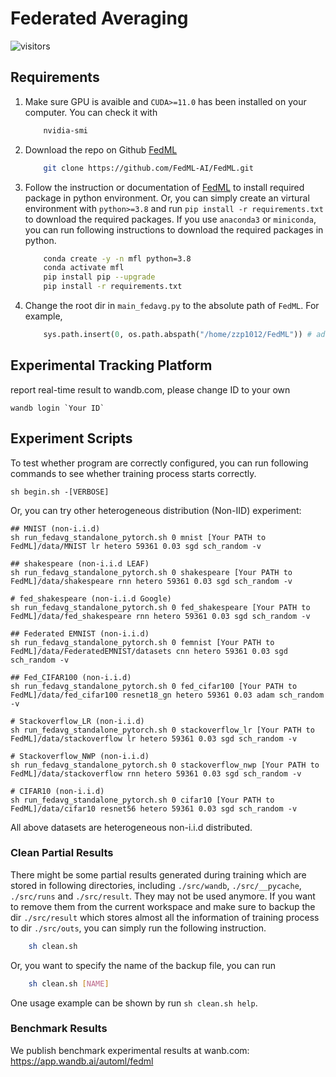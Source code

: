 # Federated Averaging 

![visitors](https://visitor-badge.glitch.me/badge?page_id=MrZhang1994.mobile-federated-learning)

## Requirements

1. Make sure GPU is avaible and `CUDA>=11.0` has been installed on your computer. You can check it with
    ```bash
        nvidia-smi
    ```
2. Download the repo on Github [FedML](https://github.com/FedML-AI/FedML)
    ```bash
        git clone https://github.com/FedML-AI/FedML.git
    ```
3. Follow the instruction or documentation of [FedML](https://github.com/FedML-AI/FedML) to install required package in python environment. Or, you can simply create an virtural environment with `python>=3.8` and run `pip install -r requirements.txt` to download the required packages. If you use `anaconda3` or `miniconda`, you can run following instructions to download the required packages in python. 
    ```bash
        conda create -y -n mfl python=3.8
        conda activate mfl
        pip install pip --upgrade
        pip install -r requirements.txt
    ```
4. Change the root dir in `main_fedavg.py` to the absolute path of `FedML`. For example,
    ```python
        sys.path.insert(0, os.path.abspath("/home/zzp1012/FedML")) # add the root dir of FedML
    ```

## Experimental Tracking Platform 

report real-time result to wandb.com, please change ID to your own

```
wandb login `Your ID`
```

## Experiment Scripts

To test whether program are correctly configured, you can run following commands to see whether training process starts correctly.

```
sh begin.sh -[VERBOSE]
```

Or, you can try other heterogeneous distribution (Non-IID) experiment:
``` 
## MNIST (non-i.i.d)
sh run_fedavg_standalone_pytorch.sh 0 mnist [Your PATH to FedML]/data/MNIST lr hetero 59361 0.03 sgd sch_random -v

## shakespeare (non-i.i.d LEAF)
sh run_fedavg_standalone_pytorch.sh 0 shakespeare [Your PATH to FedML]/data/shakespeare rnn hetero 59361 0.03 sgd sch_random -v

# fed_shakespeare (non-i.i.d Google)
sh run_fedavg_standalone_pytorch.sh 0 fed_shakespeare [Your PATH to FedML]/data/fed_shakespeare rnn hetero 59361 0.03 sgd sch_random -v

## Federated EMNIST (non-i.i.d)
sh run_fedavg_standalone_pytorch.sh 0 femnist [Your PATH to FedML]/data/FederatedEMNIST/datasets cnn hetero 59361 0.03 sgd sch_random -v

## Fed_CIFAR100 (non-i.i.d)
sh run_fedavg_standalone_pytorch.sh 0 fed_cifar100 [Your PATH to FedML]/data/fed_cifar100 resnet18_gn hetero 59361 0.03 adam sch_random -v

# Stackoverflow_LR (non-i.i.d)
sh run_fedavg_standalone_pytorch.sh 0 stackoverflow_lr [Your PATH to FedML]/data/stackoverflow lr hetero 59361 0.03 sgd sch_random -v

# Stackoverflow_NWP (non-i.i.d)
sh run_fedavg_standalone_pytorch.sh 0 stackoverflow_nwp [Your PATH to FedML]/data/stackoverflow rnn hetero 59361 0.03 sgd sch_random -v
 
# CIFAR10 (non-i.i.d) 
sh run_fedavg_standalone_pytorch.sh 0 cifar10 [Your PATH to FedML]/data/cifar10 resnet56 hetero 59361 0.03 sgd sch_random -v
```

All above datasets are heterogeneous non-i.i.d distributed.

### Clean Partial Results
There might be some partial results generated during training which are stored in following directories, including `./src/wandb`, `./src/__pycache`, `./src/runs` and `./src/result`. They may not be used anymore. If you want to remove them from the current workspace and make sure to backup the dir `./src/result` which stores almost all the information of training process to dir `./src/outs`, you can simply run the following instruction. 

```bash
    sh clean.sh
```

Or, you want to specify the name of the backup file, you can run

```bash
    sh clean.sh [NAME]
```

One usage example can be shown by run `sh clean.sh help`.

### Benchmark Results
We publish benchmark experimental results at wanb.com: \
https://app.wandb.ai/automl/fedml
